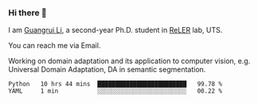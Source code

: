 ### Hi there 👋

<!--
**Solacex/Solacex** is a ✨ _special_ ✨ repository because its `README.md` (this file) appears on your GitHub profile.

Here are some ideas to get you started:

- 🔭 I’m currently working on ...
- 🌱 I’m currently learning ...
- 👯 I’m looking to collaborate on ...
- 🤔 I’m looking for help with ...
- 💬 Ask me about ...
- 📫 How to reach me: ...
- 😄 Pronouns: ...
- ⚡ Fun fact: ...
-->
I am [Guangrui Li](http://www.guangrui.li), a second-year Ph.D. student in [ReLER](http://www.reler.net) lab, UTS.

You can reach me via Email.

Working on domain adaptation and its application to computer vision, e.g. Universal Domain Adaptation, DA in semantic segmentation. 


<!--START_SECTION:waka-->
```text
Python   10 hrs 44 mins  █████████████████████████   99.78 % 
YAML     1 min           ░░░░░░░░░░░░░░░░░░░░░░░░░   00.22 % 
```
<!--END_SECTION:waka-->
